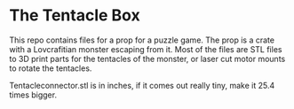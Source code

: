  # The Tentacle Box
 This repo contains files for a prop for a puzzle game. The prop is a crate with a Lovcrafitian monster escaping from it. 
 Most of the files are STL files to 3D print parts for the tentacles of the monster, or laser cut motor mounts to rotate the tentacles. 
 
 Tentacleconnector.stl is in inches, if it comes out really tiny, make it 25.4 times bigger. 
